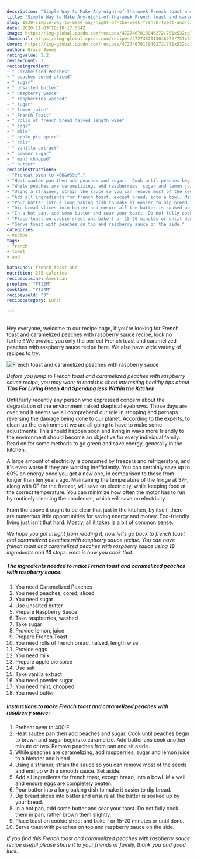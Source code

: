 ```yaml
---
description: "Simple Way to Make Any-night-of-the-week French toast and caramelized peaches with raspberry sauce"
title: "Simple Way to Make Any-night-of-the-week French toast and caramelized peaches with raspberry sauce"
slug: 1939-simple-way-to-make-any-night-of-the-week-french-toast-and-caramelized-peaches-with-raspberry-sauce
date: 2020-11-03T18:18:17.654Z
image: https://img-global.cpcdn.com/recipes/4727467013046272/751x532cq70/french-toast-and-caramelized-peaches-with-raspberry-sauce-recipe-main-photo.jpg
thumbnail: https://img-global.cpcdn.com/recipes/4727467013046272/751x532cq70/french-toast-and-caramelized-peaches-with-raspberry-sauce-recipe-main-photo.jpg
cover: https://img-global.cpcdn.com/recipes/4727467013046272/751x532cq70/french-toast-and-caramelized-peaches-with-raspberry-sauce-recipe-main-photo.jpg
author: Grace Jones
ratingvalue: 3.2
reviewcount: 3
recipeingredient:
- " Caramelized Peaches"
- " peaches cored sliced"
- " sugar"
- " unsalted butter"
- " Raspberry Sauce"
- " raspberries washed"
- " sugar"
- " lemon juice"
- " French Toast"
- " rolls of french bread halved length wise"
- " eggs"
- " milk"
- " apple pie spice"
- " salt"
- " vanilla extract"
- " powder sugar"
- " mint chopped"
- " butter"
recipeinstructions:
- "Preheat oven to 400&#39;F."
- "Heat sautee pan then add peaches and sugar.  Cook until peaches begin to brown and sugar begins to caramelize. Add butter ans cook another minute or two.  Remove peaches from pan and sit aside."
- "While peaches are caramelizing, add raspberries, sugar and lemon juice to a blender and blend."
- "Using a strainer, strain the sauce so you can remove most of the seeds and end up with a smooth sauce. Set aside."
- "Add all ingredients for french toast, except bread, into a bowl. Mix well and ensure eggs are completely beaten."
- "Pour batter into a long baking dish to make it easier to dip bread."
- "Dip bread slices into batter and ensure all the batter is soaked up by your bread."
- "In a hot pan, add some butter and sear your toast. Do not fully cook them in pan, rather brown them slightly."
- "Place toast on cookie sheet and bake f or 15-20 minutes or until done."
- "Serve toast with peaches on top and raspberry sauce on the side."
categories:
- Recipe
tags:
- french
- toast
- and

katakunci: french toast and 
nutrition: 275 calories
recipecuisine: American
preptime: "PT12M"
cooktime: "PT34M"
recipeyield: "3"
recipecategory: Lunch

---
```

<br>
Hey everyone, welcome to our recipe page, if you're looking for French toast and caramelized peaches with raspberry sauce recipe, look no further! We provide you only the perfect French toast and caramelized peaches with raspberry sauce recipe here. We also have wide variety of recipes to try.
<br>


![French toast and caramelized peaches with raspberry sauce](https://img-global.cpcdn.com/recipes/4727467013046272/751x532cq70/french-toast-and-caramelized-peaches-with-raspberry-sauce-recipe-main-photo.jpg)

<i>Before you jump to French toast and caramelized peaches with raspberry sauce recipe, you may want to read this short interesting healthy tips about 
<strong>Tips For Living Green And Spending less Within the Kitchen</strong>.</i>
</br>

Until fairly recently any person who expressed concern about the degradation of the environment raised skeptical eyebrows. Those days are over, and it seems we all comprehend our role in stopping and perhaps reversing the damage being done to our planet. According to the experts, to clean up the environment we are all going to have to make some adjustments. This should happen soon and living in ways more friendly to the environment should become an objective for every individual family. Read on for some methods to go green and save energy, generally in the kitchen.

A large amount of electricity is consumed by freezers and refrigerators, and it's even worse if they are working inefficiently. You can certainly save up to 60% on energy once you get a new one, in comparison to those from longer than ten years ago. Maintaining the temperature of the fridge at 37F, along with 0F for the freezer, will save on electricity, while keeping food at the correct temperature. You can minimize how often the motor has to run by routinely cleaning the condenser, which will save on electricity.

From the above it ought to be clear that just in the kitchen, by itself, there are numerous little opportunities for saving energy and money. Eco-friendly living just isn't that hard. Mostly, all it takes is a bit of common sense.


<i>We hope you got insight from reading it, now let's go back to french toast and caramelized peaches with raspberry sauce recipe. You can have french toast and caramelized peaches with raspberry sauce using <strong>18</strong> ingredients and <strong>10</strong> steps. Here is how you cook that.
</i>

##### The ingredients needed to make French toast and caramelized peaches with raspberry sauce:

1. You need  Caramelized Peaches
1. You need  peaches, cored, sliced
1. You need  sugar
1. Use  unsalted butter
1. Prepare  Raspberry Sauce
1. Take  raspberries, washed
1. Take  sugar
1. Provide  lemon, juice
1. Prepare  French Toast
1. You need  rolls of french bread, halved, length wise
1. Provide  eggs
1. You need  milk
1. Prepare  apple pie spice
1. Use  salt
1. Take  vanilla extract
1. You need  powder sugar
1. You need  mint, chopped
1. You need  butter


##### Instructions to make French toast and caramelized peaches with raspberry sauce:

1. Preheat oven to 400&#39;F.
1. Heat sautee pan then add peaches and sugar.  Cook until peaches begin to brown and sugar begins to caramelize. Add butter ans cook another minute or two.  Remove peaches from pan and sit aside.
1. While peaches are caramelizing, add raspberries, sugar and lemon juice to a blender and blend.
1. Using a strainer, strain the sauce so you can remove most of the seeds and end up with a smooth sauce. Set aside.
1. Add all ingredients for french toast, except bread, into a bowl. Mix well and ensure eggs are completely beaten.
1. Pour batter into a long baking dish to make it easier to dip bread.
1. Dip bread slices into batter and ensure all the batter is soaked up by your bread.
1. In a hot pan, add some butter and sear your toast. Do not fully cook them in pan, rather brown them slightly.
1. Place toast on cookie sheet and bake f or 15-20 minutes or until done.
1. Serve toast with peaches on top and raspberry sauce on the side.


<i>If you find this French toast and caramelized peaches with raspberry sauce recipe useful please share it to your friends or family, thank you and good luck.</i>
